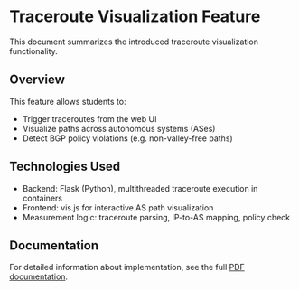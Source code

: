 # Traceroute Visualization Feature

This document summarizes the introduced traceroute visualization functionality.

## Overview

This feature allows students to:
- Trigger traceroutes from the web UI
- Visualize paths across autonomous systems (ASes)
- Detect BGP policy violations (e.g. non-valley-free paths)

## Technologies Used

- Backend: Flask (Python), multithreaded traceroute execution in containers
- Frontend: vis.js for interactive AS path visualization
- Measurement logic: traceroute parsing, IP-to-AS mapping, policy check

## Documentation

For detailed information about implementation, see the full [PDF documentation](routing_path_visualization_documentation.pdf).
